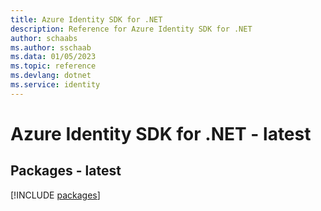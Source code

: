 ```yaml
---
title: Azure Identity SDK for .NET
description: Reference for Azure Identity SDK for .NET
author: schaabs
ms.author: sschaab
ms.data: 01/05/2023
ms.topic: reference
ms.devlang: dotnet
ms.service: identity
---
```

# Azure Identity SDK for .NET - latest
## Packages - latest
[!INCLUDE [packages](identity-index.md)]